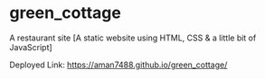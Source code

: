 # green_cottage
A restaurant site
[A static website using HTML, CSS & a little bit of JavaScript]

Deployed Link: https://aman7488.github.io/green_cottage/
